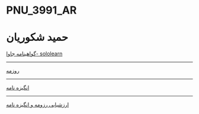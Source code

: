# PNU_3991_AR
# حمید شکوریان

<a href="https://www.sololearn.com/Certificate/1068-20597923/jpg">گواهینامه جاوا- sololearn</a>
<hr/>
<a href="https://h-shakoorian.github.io">روزمه</a>
<hr/>
<a href="https://h-shakoorian.github.io/sop/index.html">انگیزه نامه</a>
<hr/>
<a href="https://github.com/h-shakoorian/PNU_3991_AR/blob/main/Hamid-Shakoorian_CV_CheckList_AR_3991.docx">ارزشیابی رزومه و انگیزه نامه</a>

